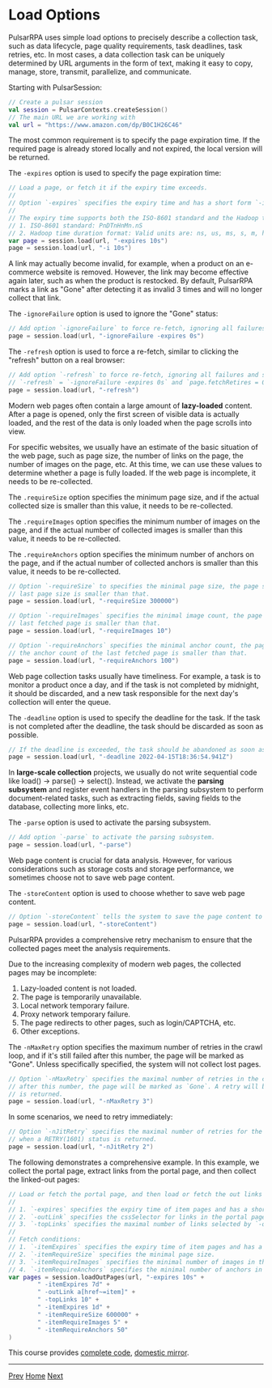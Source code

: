 Load Options
=

PulsarRPA uses simple load options to precisely describe a collection task, such as data lifecycle, page quality requirements, task deadlines, task retries, etc. In most cases, a data collection task can be uniquely determined by URL arguments in the form of text, making it easy to copy, manage, store, transmit, parallelize, and communicate.

Starting with PulsarSession:

```kotlin
// Create a pulsar session
val session = PulsarContexts.createSession()
// The main URL we are working with
val url = "https://www.amazon.com/dp/B0C1H26C46"
```

The most common requirement is to specify the page expiration time. If the required page is already stored locally and not expired, the local version will be returned.

The `-expires` option is used to specify the page expiration time:

```kotlin
// Load a page, or fetch it if the expiry time exceeds.
//
// Option `-expires` specifies the expiry time and has a short form `-i`.
//
// The expiry time supports both the ISO-8601 standard and the Hadoop time duration format:
// 1. ISO-8601 standard: PnDTnHnMn.nS
// 2. Hadoop time duration format: Valid units are: ns, us, ms, s, m, h, d.
var page = session.load(url, "-expires 10s")
page = session.load(url, "-i 10s")
```

A link may actually become invalid, for example, when a product on an e-commerce website is removed. However, the link may become effective again later, such as when the product is restocked. By default, PulsarRPA marks a link as "Gone" after detecting it as invalid 3 times and will no longer collect that link.

The `-ignoreFailure` option is used to ignore the "Gone" status:

```kotlin
// Add option `-ignoreFailure` to force re-fetch, ignoring all failures even if `fetchRetries` exceeds the maximum.
page = session.load(url, "-ignoreFailure -expires 0s")
```

The `-refresh` option is used to force a re-fetch, similar to clicking the "refresh" button on a real browser:

```kotlin
// Add option `-refresh` to force re-fetch, ignoring all failures and setting `fetchRetries` to 0,
// `-refresh` = `-ignoreFailure -expires 0s` and `page.fetchRetires = 0`.
page = session.load(url, "-refresh")
```

Modern web pages often contain a large amount of **lazy-loaded** content. After a page is opened, only the first screen of visible data is actually loaded, and the rest of the data is only loaded when the page scrolls into view.

For specific websites, we usually have an estimate of the basic situation of the web page, such as page size, the number of links on the page, the number of images on the page, etc. At this time, we can use these values to determine whether a page is fully loaded. If the web page is incomplete, it needs to be re-collected.

The `.requireSize` option specifies the minimum page size, and if the actual collected size is smaller than this value, it needs to be re-collected.

The `.requireImages` option specifies the minimum number of images on the page, and if the actual number of collected images is smaller than this value, it needs to be re-collected.

The `.requireAnchors` option specifies the minimum number of anchors on the page, and if the actual number of collected anchors is smaller than this value, it needs to be re-collected.

```kotlin
// Option `-requireSize` to specifies the minimal page size, the page should be re-fetch if the
// last page size is smaller than that.
page = session.load(url, "-requireSize 300000")

// Option `-requireImages` specifies the minimal image count, the page should be re-fetch if the image count of the
// last fetched page is smaller than that.
page = session.load(url, "-requireImages 10")

// Option `-requireAnchors` specifies the minimal anchor count, the page should be re-fetch if
// the anchor count of the last fetched page is smaller than that.
page = session.load(url, "-requireAnchors 100")
```

Web page collection tasks usually have timeliness. For example, a task is to monitor a product once a day, and if the task is not completed by midnight, it should be discarded, and a new task responsible for the next day's collection will enter the queue.

The `-deadline` option is used to specify the deadline for the task. If the task is not completed after the deadline, the task should be discarded as soon as possible.

```kotlin
// If the deadline is exceeded, the task should be abandoned as soon as possible.
page = session.load(url, "-deadline 2022-04-15T18:36:54.941Z")
```

In **large-scale collection** projects, we usually do not write sequential code like load() -> parse() -> select(). Instead, we activate the **parsing subsystem** and register event handlers in the parsing subsystem to perform document-related tasks, such as extracting fields, saving fields to the database, collecting more links, etc.

The `-parse` option is used to activate the parsing subsystem.

```kotlin
// Add option `-parse` to activate the parsing subsystem.
page = session.load(url, "-parse")
```

Web page content is crucial for data analysis. However, for various considerations such as storage costs and storage performance, we sometimes choose not to save web page content.

The `-storeContent` option is used to choose whether to save web page content.

```kotlin
// Option `-storeContent` tells the system to save the page content to storage.
page = session.load(url, "-storeContent")
```

PulsarRPA provides a comprehensive retry mechanism to ensure that the collected pages meet the analysis requirements.

Due to the increasing complexity of modern web pages, the collected pages may be incomplete:

1. Lazy-loaded content is not loaded.
2. The page is temporarily unavailable.
3. Local network temporary failure.
4. Proxy network temporary failure.
5. The page redirects to other pages, such as login/CAPTCHA, etc.
6. Other exceptions.

The `-nMaxRetry` option specifies the maximum number of retries in the crawl loop, and if it's still failed after this number, the page will be marked as "Gone". Unless specifically specified, the system will not collect lost pages.

```kotlin
// Option `-nMaxRetry` specifies the maximal number of retries in the crawl loop, and if it's still failed
// after this number, the page will be marked as `Gone`. A retry will be triggered when a RETRY(1601) status code
// is returned.
page = session.load(url, "-nMaxRetry 3")
```

In some scenarios, we need to retry immediately:

```kotlin
// Option `-nJitRetry` specifies the maximal number of retries for the load phase, which will be triggered
// when a RETRY(1601) status is returned.
page = session.load(url, "-nJitRetry 2")
```

The following demonstrates a comprehensive example. In this example, we collect the portal page, extract links from the portal page, and then collect the linked-out pages:

```kotlin
// Load or fetch the portal page, and then load or fetch the out links selected by `-outLink`.
//
// 1. `-expires` specifies the expiry time of item pages and has a short form `-ii`.
// 2. `-outLink` specifies the cssSelector for links in the portal page to load.
// 3. `-topLinks` specifies the maximal number of links selected by `-outLink`.
//
// Fetch conditions:
// 1. `-itemExpires` specifies the expiry time of item pages and has a short form `-ii`.
// 2. `-itemRequireSize` specifies the minimal page size.
// 3. `-itemRequireImages` specifies the minimal number of images in the page.
// 4. `-itemRequireAnchors` specifies the minimal number of anchors in the page.
var pages = session.loadOutPages(url, "-expires 10s" +
        " -itemExpires 7d" +
        " -outLink a[href~=item]" +
        " -topLinks 10" +
        " -itemExpires 1d" +
        " -itemRequireSize 600000" +
        " -itemRequireImages 5" +
        " -itemRequireAnchors 50"
)
```

This course provides [complete code](../../pulsar-app/pulsar-examples/src/main/kotlin/ai/platon/pulsar/examples/_1_LoadOptions.kt), [domestic mirror](https://gitee.com/platonai_galaxyeye/PulsarRPA/blob/1.10.x/pulsar-app/pulsar-examples/src/main/kotlin/ai/platon/pulsar/examples/_1_LoadOptions.kt).

------

[Prev](2basic-usage.md) [Home](1home.md) [Next](4data-extraction.md)